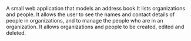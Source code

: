 A small web application that models an address book.It lists organizations and people. It allows the user to see the names and contact details of people in organizations, and to manage the people who are in an organization. It allows organizations and people to be created, edited and deleted.
